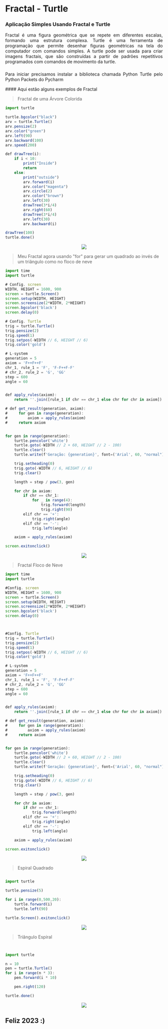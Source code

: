 # Fractal - Turtle

### Aplicação Simples Usando Fractal e Turtle

<p  align="justify">  Fractal é uma figura geométrica que se repete em diferentes escalas, formando uma estrutura complexa. Turtle é uma ferramenta de programação que permite desenhar figuras geométricas na tela do computador com comandos simples. A turtle pode ser usada para criar imagens fractais, que são construídas a partir de padrões repetitivos programados com comandos de movimento da turtle.
</p>

### 
<p align="justify">
Para iniciar precisamos instalar a biblioteca chamada Python Turtle pelo Python Packets do Pycharm
</p>
#### Aqui estão alguns exemplos de Fractal 

>  Fractal de uma Árvore Colorida
```javascript
import turtle

turtle.bgcolor("black")
arv = turtle.Turtle()
arv.pensize(2)
arv.color("green")
arv.left(90)
arv.backward(100)
arv.speed(200)

def drawTree(i):
    if i < 10:
        print("Inside")
        return
    else:
        print("outside")
        arv.forward(i)
        arv.color("magenta")
        arv.circle(2)
        arv.color("brown")
        arv.left(30)
        drawTree(3*i/4)
        arv.right(60)
        drawTree(3*i/4)
        arv.left(30)
        arv.backward(i)

drawTree(100)
turtle.done()
```
<!--Target-->
<p align="center">
<img src="img/arvore.PNG"><img>
</p>

>  Meu Fractal agora usando  "for" para gerar um quadrado ao invés de um triângulo como no floco de neve
```javascript
import time
import turtle

# Config. screen
WIDTH, HEIGHT = 1600, 900
screen = turtle.Screen()
screen.setup(WIDTH, HEIGHT)
screen.screensize(2*WIDTH, 2*HEIGHT)
screen.bgcolor('black')
screen.delay(0)

# Config. Turtle
trig = turtle.Turtle()
trig.pensize(2)
trig.speed(1)
trig.setpos(-WIDTH // 6, HEIGHT // 6)
trig.color('gold')

# L-system
generation = 5
axiom = 'F++F++F'
chr_1, rule_1 = 'F', 'F-F++F-F'
# chr_2, rule_2 = 'G', 'GG'
step = 600
angle = 60


def apply_rules(axiom):
    return ''.join([rule_1 if chr == chr_1 else chr for chr in axiom])

# def get_result(generation, axiom):
#     for gen in range(generation):
#         axiom = apply_rules(axiom)
#     return axiom


for gen in range(generation):
    turtle.pencolor('white')
    turtle.goto(-WIDTH // 2 + 60, HEIGHT // 2 - 100)
    turtle.clear()
    turtle.write(f'Geração: {generation}', font=('Arial', 60, "normal"))

    trig.setheading(0)
    trig.goto(-WIDTH // 6, HEIGHT // 6)
    trig.clear()

    length = step / pow(3, gen)

    for chr in axiom:
        if chr == chr_1:
            for _ in range(4):
                trig.forward(length)
                trig.right(90)
        elif chr == '+':
            trig.right(angle)
        elif chr == '-':
            trig.left(angle)

    axiom = apply_rules(axiom)

screen.exitonclick()

```
<!--Target-->
<p align="center">
<img src="img/floco.PNG"><img>
</p>


>  Fractal Floco de Neve
```javascript
import time
import turtle

#Config. screen
WIDTH, HEIGHT = 1600, 900
screen = turtle.Screen()
screen.setup(WIDTH, HEIGHT)
screen.screensize(2*WIDTH, 2*HEIGHT)
screen.bgcolor('black')
screen.delay(0)



#Config. Turtle
trig = turtle.Turtle()
trig.pensize(2)
trig.speed(1)
trig.setpos(-WIDTH // 6, HEIGHT // 6)
trig.color('gold')

# L-system
generation = 5
axiom = 'F++F++F'
chr_1, rule_1 = 'F', 'F-F++F-F'
# chr_2, rule_2 = 'G', 'GG'
step = 600
angle = 60


def apply_rules(axiom):
    return ''.join([rule_1 if chr == chr_1 else chr for chr in axiom])

# def get_result(generation, axiom):
#     for gen in range(generation):
#         axiom = apply_rules(axiom)
#     return axiom


for gen in range(generation):
    turtle.pencolor('white')
    turtle.goto(-WIDTH // 2 + 60, HEIGHT // 2 - 100)
    turtle.clear()
    turtle.write(f'Geração: {generation}', font=('Arial', 60, "normal"))

    trig.setheading(0)
    trig.goto(-WIDTH // 6, HEIGHT // 6)
    trig.clear()

    length = step / pow(3, gen)

    for chr in axiom:
        if chr == chr_1:
            trig.forward(length)
        elif chr == '+':
            trig.right(angle)
        elif chr == '-':
            trig.left(angle)

    axiom = apply_rules(axiom)

screen.exitonclick()
```
<!--Target-->
<p align="center">
<img src="img/floco.PNG"><img>
</p>



>  Espiral Quadrado
```javascript

import turtle

turtle.pensize(5)

for i in range(0,500,20):
    turtle.forward(i)
    turtle.left(90)

turtle.Screen().exitonclick()

```
<!--Target-->
<p align="center">
<img src="img/espiral-quadrado.PNG"><img>
</p>


>  Triângulo Espiral
```javascript


import turtle

n = 10
pen = turtle.Turtle()
for i in range(n * 3):
    pen.forward(i * 10)

    pen.right(120)

turtle.done()
```
<!--Target-->
<p align="center">
<img src="img/triangulo-espiral.gif"><img>
</p>

## Feliz 2023 :)
